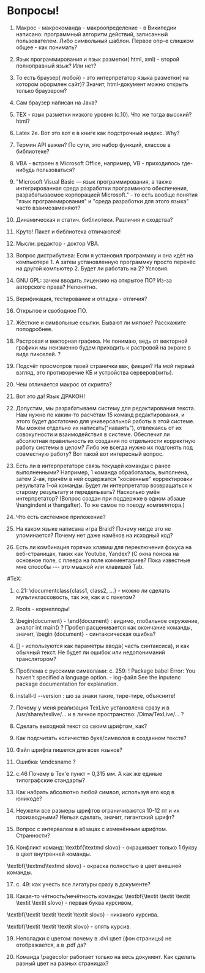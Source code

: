 # Вопросы!

1) Макрос - макрокоманда - макроопределение - в Википедии написано:  программный алгоритм действий, записанный пользователем.
Либо символьный шаблон.
Первое опр-е слишком общее - как понимать?

2) Язык программирования и язык разметки( html, xml) - второй полноправный язык? Или нет?

3) То есть браузер( любой) - это интерпретатор языка разметки( на котором оформлен сайт)?
Значит, html-документ можно открыть только браузером?

4) Сам браузер написан на Java? 

5) TEX - язык разметки низкого уровня (с.10). Что же тогда высокий?html?

6) Latex 2e. Вот это вот е в книге как подстрочный индекс. Why?

7) Термин API важен? По сути, это набор функций, классов в библиотеке?

8) VBA - встроен в Microsoft Office, например, VB - приходилось где-нибудь пользоваться?

9) "Microsoft Visual Basic — язык программирования, а также интегрированная среда разработки программного обеспечения, разрабатываемое корпорацией Microsoft." - то есть вообще понятия "язык программирования" и "среда разработки для этого языка" часто взаимозаменяют?

10) Динамическая и статич. библиотеки. Различия и сходства?

11) Круто! Пакет и библиотека отличаются!

12) Мысли: редактор - доктор VBA.

13) Вопрос дистрибутива: Если я установил программку и она идёт на компьютере 1. 
А затем установленную программку просто перенёс на другой компьютер 2. 
Будет ли работать на 2? Условия.

14) GNU GPL: зачем вводить лицензию на открытое ПО? Из-за авторского права? Непонятно.

15) Верификация, тестирование и отладка - отличия?

16) Открытое и свободное ПО.

17) Жёсткие и символьные ссылки. Бывают ли мягкие? Расскажите поподробнее.

18) Растровая и векторная графика. Не понимаю, ведь от векторной графики мы неизменно будем приходить к растровой на экране в виде пикселей. ?

19) Подсчёт просмотров твоей странички ввк, фикция? На мой первый взгляд, это противоречие КБ и устройства серверов(хиты).

20) Чем отличается макрос от скрипта?

21) Вот это да! Язык ДРАКОН!

22) Допустим, мы разрабатываем систему для редактирования текста. Нам нужно по каким-то расчётам 15 команд редактирования, и этого будет достаточно для универсальной работы в этой системе. Мы можем отдельно их написать("наваять"), отвлекаясь от их совокупности и взаимодействия в системе. Обеспечит ли абсолютная правильность их создания по отдельности корректную работу системы в целом? Либо же всегда нужно их подгонять под совместную работу? Вот такой вот интересный вопрос.

23) Есть ли в интерпретаторе связь текущей команды с ранее выполненными? Например, 1 команда обработалась, выполнена, затем 2-ая, причём в ней содержатся "косвенные" корректировки результата 1-ой команды. Будет ли интерпретатор возвращаться к старому результату и переделывать? Насколько умён интерпретатор? (Вопрос создан при поддержке в одном абзаце \hangindent и \hangafter). То же самое по поводу компилятора.)

24) Что есть системное приложение?

25) На каком языке написана игра Braid? Почему нигде это не упоминается? Почему нет даже намёков на исходный код?

26) Есть ли комбинация горячих клавиш для переключения фокуса на веб-страницах, таких как Youtube, Yandex? (С окна поиска на основное поле, с плеера на поле комментариев? Пока известные мне способы --- это мышкой или клавишей Tab.

#TeX:

1) c.21: \documentclass{class1, class2, ...} - можно ли сделать мультиклассовость, так же, как и с пакетом?

2) Roots - корнеплоды!

3) \begin{document} - \end{document} : видимо, глобальное окружение, аналог int main() ?
Пробел расценивается как окончание команды, значит, \begin {document} - синтаксическая ошибка?

4) [] - используются как параметры ввода( часть синтаксиса), и как обычный текст. Не будет ли ошибок или недопониманий транслятором?

5) Проблема с русскими символами:
с. 259: ! Package babel Error: You haven't specified a language option. - log-файл
See the inputenc package documentation for explanation.

6) install-tl --version : шо за знаки такие, тире-тире, объясните!

7) Почему у меня реализация TexLive установлена сразу и в /usr/share/texlive/... и в личное пространство: /Dima/TexLive/... ?

8) Сделать выходной текст со своим шрифтом, как? 

9) Как подсчитать количество букв/символов в созданном тексте?

10) Файл шрифта пишется для всех языков?

11) Ошибка: \endcsname ?

12) с.46 Почему в Tex'е пункт = 0,315 мм. А как же единые типографские стандарты?

13) Как набрать абсолютно любой символ, используя его код в юникоде?

14) Неужели все размеры шрифтов ограничиваются 10-12 пт и их производными? Нельзя сделать, значит, гигантский шрифт?

15) Вопрос с интервалом в абзацах с изменённым шрифтом. Странности?

16) Конфликт команд: \textbf{\textmd slovo} - окрашивает только 1 букву в цвет внутренней команды.

\textbf{\textmd\textmd slovo} - окраска полностью в цвет внешней команды.

17) с. 49: как учесть все лигатуры сразу в документе?

18) Какая-то чётность/нечётность команды: \textbf{\textit \textit \textit \textit \textit slovo} - первая буква курсивом, 

\textbf{\textit \textit \textit \textit slovo} - никакого курсива.

\textbf{\textit \textit \textit slovo} - опять курсив.

19) Неполадки с цветом: почему в .dvi цвет (фон страницы) не отображается, а в .pdf да?

20) Команда \pagecolor работает только на весь документ. Как сделать разный цвет на разных страницах?
